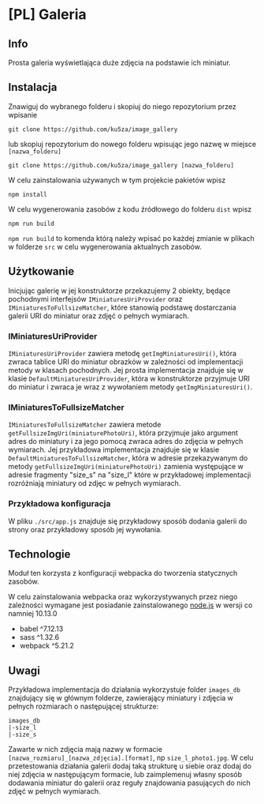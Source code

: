 # [PL] Galeria

## Info

Prosta galeria wyświetlająca duże zdjęcia na podstawie ich miniatur.

## Instalacja

Znawiguj do wybranego folderu i skopiuj do niego repozytorium przez wpisanie

```
git clone https://github.com/ku5za/image_gallery
```

lub skopiuj repozytorium do nowego folderu wpisując jego nazwę w miejsce `[nazwa_folderu]`

```
git clone https://github.com/ku5za/image_gallery [nazwa_folderu]
```

W celu zainstalowania używanych w tym projekcie pakietów wpisz

```
npm install
```

W celu wygenerowania zasobów z kodu źródłowego do folderu `dist` wpisz

```
npm run build
```

`npm run build` to komenda którą należy wpisać po każdej zmianie w plikach w folderze `src` w celu wygenerowania aktualnych zasobów.

## Użytkowanie

Inicjując galerię w jej konstruktorze przekazujemy 2 obiekty, będące pochodnymi interfejsów `IMiniaturesUriProvider` oraz `IMiniaturesToFullsizeMatcher`, które stanowią podstawę dostarczania galerii URI do miniatur oraz zdjęć o pełnych wymiarach.

### IMiniaturesUriProvider

`IMiniaturesUriProvider` zawiera metodę `getImgMiniaturesUri()`, która zwraca tablice URI do miniatur obrazków w zależności od implementacji metody w klasach pochodnych. Jej prosta implementacja znajduje się w klasie `DefaultMiniaturesUriProvider`, która w konstruktorze przyjmuje URI do miniatur i zwraca je wraz z wywołaniem metody `getImgMiniaturesUri()`.

### IMiniaturesToFullsizeMatcher

`IMiniaturesToFullsizeMatcher` zawiera metode `getFullsizeImgUri(miniaturePhotoUri)`, która przyjmuje jako argument adres do miniatury i za jego pomocą zwraca adres do zdjęcia w pełnych wymiarach. Jej przykładowa implementacja znajduje się w klasie `DefaultMiniaturesToFullsizeMatcher`, która w adresie przekazywanym do metody `getFullsizeImgUri(miniaturePhotoUri)` zamienia występujące w adresie fragmenty "size_s" na "size_l" które w przykładowej implementacji rozróżniają miniatury od zdjęc w pełnych wymiarach.

### Przykładowa konfiguracja

W pliku `./src/app.js` znajduje się przykładowy sposób dodania galerii do strony oraz przykładowy sposób jej wywołania.

## Technologie

Moduł ten korzysta z konfiguracji webpacka do tworzenia statycznych zasobów.

W celu zainstalowania webpacka oraz wykorzystywanych przez niego zależności wymagane jest posiadanie zainstalowanego [node.js](https://nodejs.org) w wersji co namniej 10.13.0

- babel ^7.12.13
- sass ^1.32.6
- webpack ^5.21.2

## Uwagi

Przykładowa implementacja do działania wykorzystuje folder `images_db` znajdujący się w głównym folderze, zawierający miniatury i zdjęcia w pełnych rozmiarach o następującej strukturze:

```
images_db
|-size_l
|-size_s
```

Zawarte w nich zdjęcia mają nazwy w formacie `[nazwa_rozmiaru]_[nazwa_zdjęcia].[format]`, np `size_l_photo1.jpg`. W celu przetestowania działania galerii dodaj taką strukturę u siebie oraz dodaj do niej zdjęcia w następującym formacie, lub zaimplemenuj własny sposób dodawania miniatur do galerii oraz reguły znajdowania pasujących do nich zdjęć w pełnych wymiarach.
